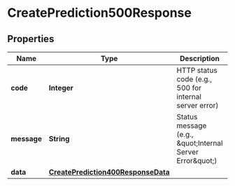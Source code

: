 

# CreatePrediction500Response


## Properties

| Name | Type | Description | Notes |
|------------ | ------------- | ------------- | -------------|
|**code** | **Integer** | HTTP status code (e.g., 500 for internal server error) |  [optional] |
|**message** | **String** | Status message (e.g., \&quot;Internal Server Error\&quot;) |  [optional] |
|**data** | [**CreatePrediction400ResponseData**](CreatePrediction400ResponseData.md) |  |  [optional] |



